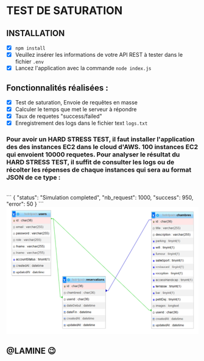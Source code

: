 # TEST DE SATURATION

## INSTALLATION
- [x]  `npm install`
- [x]  Veuillez insérer les informations de votre API REST à tester dans le fichier `.env`
- [x]  Lancez l'application avec la commande `node index.js`

## Fonctionnalités réalisées :
- [x]  Test de saturation, Envoie de requêtes en masse
- [x]  Calculer le temps que met le serveur à répondre
- [x]  Taux de requetes "success/failed"
- [x]  Enregistrement des logs dans le fichier text `logs.txt`

### Pour avoir un HARD STRESS TEST, il faut installer l'application des des instances EC2 dans le cloud d'AWS. 100 instances EC2 qui envoient 10000 requetes. Pour analyser le résultat du HARD STRESS TEST, il suffit de consulter les logs ou de récolter les répenses de chaque instances qui sera au format JSON de ce type :
<br>
```
{
"status": "Simulation completed",
"nb_request": 1000,
"success": 950,
"error": 50
}
```
<br>
<div align="center">
  <img src="https://github.com/hpipou/reservation_hotel_backend/blob/main/SCREENSHOT_MYSQL_BDD.png"/><br>
</div>

## @LAMINE 😉
